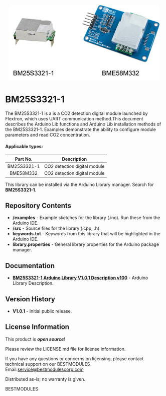 <div align=center>
<img src="https://github.com/BestModules-Libraries/img/blob/main/BM25S3321-1_BME58M332_V1.0.png" width="480" height="240"> 
</div> 


BM25S3321-1
===========================================================

The BM25S3321-1 is a is a CO2 detection digital module launched by Flextron, which uses UART communication method.This document describes the Arduino Lib functions and Arduino Lib installation methods of the BM25S3321-1. Examples demonstrate the ability to configure module parameters and read CO2 concentration.

#### Applicable types:
<div align=center>

|Part No.   |Description                   |
|:---------:|:----------------------------:|
|BM25S3321-1   | CO2 detection digital module|
|BME58M332  | CO2 detection digital module|

</div> 

This library can be installed via the Arduino Library manager. Search for **BM25S3321-1**. 

Repository Contents
-------------------

* **/examples** - Example sketches for the library (.ino). Run these from the Arduino IDE. 
* **/src** - Source files for the library (.cpp, .h).
* **keywords.txt** - Keywords from this library that will be highlighted in the Arduino IDE. 
* **library.properties** - General library properties for the Arduino package manager. 

Documentation 
-------------------

* **[BM25S3321-1 Arduino Library V1.0.1 Description v100]( https://www.bestmodulescorp.com/bm25s3321-1.html#tab-product2 )** - Arduino Library Description.

Version History  
-------------------

* **V1.0.1** - Initial public release.

License Information
-------------------

This product is _**open source**_! 

Please review the LICENSE.md file for license information. 

If you have any questions or concerns on licensing, please contact technical support on our BESTMODULES Email:service@bestmodulescorp.com

Distributed as-is; no warranty is given.

BESTMODULES
